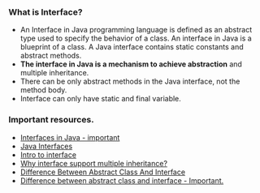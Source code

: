 ### What is Interface?
* An Interface in Java programming language is defined as an abstract type used to specify the behavior of a class. 
  An interface in Java is a blueprint of a class. A Java interface contains static constants and abstract methods.
* **The interface in Java is a mechanism to achieve abstraction** and multiple inheritance.
* There can be only abstract methods in the Java interface, not the method body.
* Interface can only have static and final variable.

### Important resources.
* <a href="https://www.geeksforgeeks.org/interfaces-in-java">Interfaces in Java - important</a>
* <a href="https://www.w3schools.com/java/java_interface.asp">Java Interfaces</a>
* <a href="https://www.youtube.com/watch?v=ksj96Q8XVh4">Intro to interface</a>
* <a href="https://www.youtube.com/watch?v=vsO0HLu7zaM">Why interface support multiple inheritance?</a>
* <a href="https://www.youtube.com/watch?v=LNDOlSOa_B4">Difference Between Abstract Class And Interface</a>
* <a href="https://www.geeksforgeeks.org/difference-between-abstract-class-and-interface-in-java/">Difference between abstract class and interface - Important.</a>